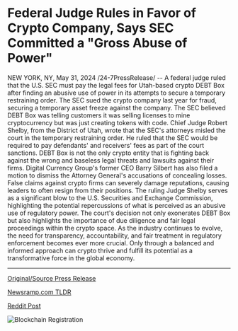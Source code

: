 # Federal Judge Rules in Favor of Crypto Company, Says SEC Committed a "Gross Abuse of Power"

NEW YORK, NY, May 31, 2024 /24-7PressRelease/ -- A federal judge ruled that the U.S. SEC must pay the legal fees for Utah-based crypto DEBT Box after finding an abusive use of power in its attempts to secure a temporary restraining order.   The SEC sued the crypto company last year for fraud, securing a temporary asset freeze against the company. The SEC believed DEBT Box was telling customers it was selling licenses to mine cryptocurrency but was just creating tokens with code.   Chief Judge Robert Shelby, from the District of Utah, wrote that the SEC's attorneys misled the court in the temporary restraining order. He ruled that the SEC would be required to pay defendants' and receivers' fees as part of the court sanctions.   DEBT Box is not the only crypto entity that is fighting back against the wrong and baseless legal threats and lawsuits against their firms. Digital Currency Group's former CEO Barry Silbert has also filed a motion to dismiss the Attorney General's accusations of concealing losses.   False claims against crypto firms can severely damage reputations, causing leaders to often resign from their positions.   The ruling Judge Shelby serves as a significant blow to the U.S. Securities and Exchange Commission, highlighting the potential repercussions of what is perceived as an abusive use of regulatory power. The court's decision not only exonerates DEBT Box but also highlights the importance of due diligence and fair legal proceedings within the crypto space.   As the industry continues to evolve, the need for transparency, accountability, and fair treatment in regulatory enforcement becomes ever more crucial. Only through a balanced and informed approach can crypto thrive and fulfill its potential as a transformative force in the global economy. 

---

[Original/Source Press Release](https://www.24-7pressrelease.com/press-release/511295/federal-judge-rules-in-favor-of-crypto-company-says-sec-committed-a-gross-abuse-of-power)
                    

[Newsramp.com TLDR](None) 



[Reddit Post](https://www.reddit.com/r/CryptoNewsInfo/comments/1d4pohw/federal_judge_rules_sec_must_pay_legal_fees_for/) 



![Blockchain Registration](https://cdn.newsramp.app/24-7PressRelease/qrcode/245/31/paverhuO.webp)